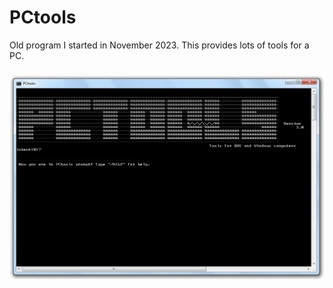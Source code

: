 # PCtools
Old program I started in November 2023. This provides lots of tools for a PC.
<h3><img src="PCtools.png" alt="Running in the Command Prompt"></h3>
